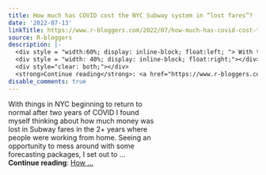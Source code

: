 ```yaml
---
title: How much has COVID cost the NYC Subway system in “lost fares”?
date: '2022-07-13'
linkTitle: https://www.r-bloggers.com/2022/07/how-much-has-covid-cost-the-nyc-subway-system-in-lost-fares/
source: R-bloggers
description: |-
  <div style = "width:60%; display: inline-block; float:left; "> With things in NYC beginning to return to normal after two years of COVID I found myself thinking about how much money was lost in Subway fares in the 2+ years where people were working from home. Seeing an opportunity to mess around with some forecasting packages, I set out to ...</div>
  <div style = "width: 40%; display: inline-block; float:right;"></div>
  <div style="clear: both;"></div>
  <strong>Continue reading</strong>: <a href="https://www.r-bloggers.com/2022/07/how-much-has-covid-cost-the-nyc-subway-system-in-lost-fares/">How ...
disable_comments: true
---
```

<div style = "width:60%; display: inline-block; float:left; "> With things in NYC beginning to return to normal after two years of COVID I found myself thinking about how much money was lost in Subway fares in the 2+ years where people were working from home. Seeing an opportunity to mess around with some forecasting packages, I set out to ...</div>
<div style = "width: 40%; display: inline-block; float:right;"></div>
<div style="clear: both;"></div>
<strong>Continue reading</strong>: <a href="https://www.r-bloggers.com/2022/07/how-much-has-covid-cost-the-nyc-subway-system-in-lost-fares/">How ...